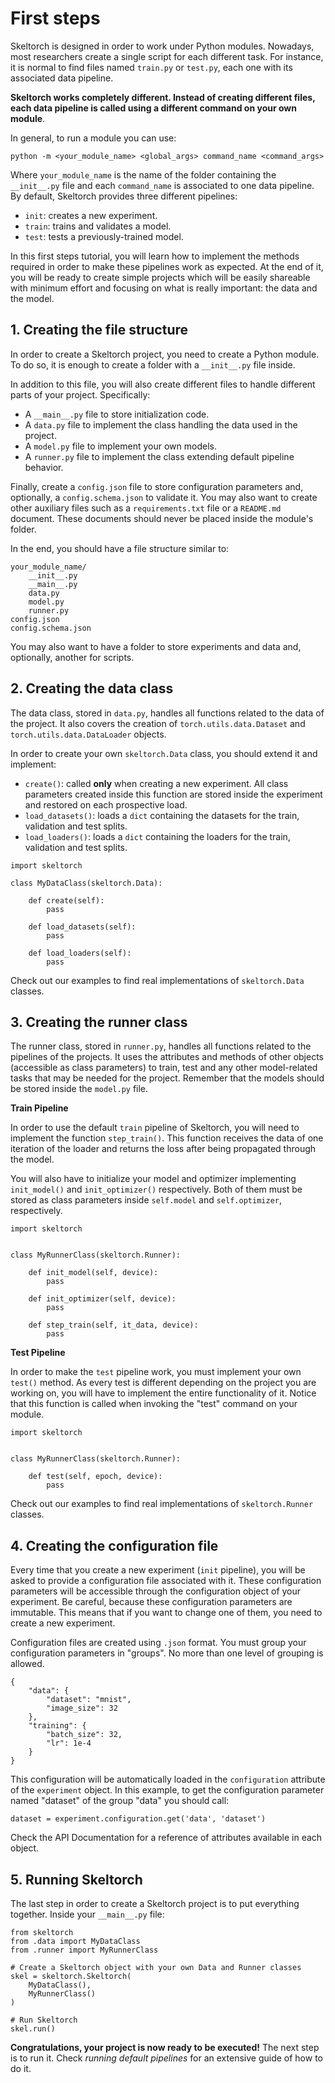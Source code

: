 # First steps
Skeltorch is designed in order to work under Python modules. Nowadays, most researchers create a single script for each
different task. For instance, it is normal to find files named ``train.py`` or ``test.py``, each one with its associated
data pipeline.

**Skeltorch works completely different. Instead of creating different files, each data pipeline is called using a 
different command on your own module**.

In general, to run a module you can use:

```
python -m <your_module_name> <global_args> command_name <command_args>
```

Where ``your_module_name`` is the name of the folder containing the ``__init__.py`` file and each ``command_name`` is 
associated to one data pipeline. By default, Skeltorch provides three different pipelines:

- ``init``: creates a new experiment.
- ``train``: trains and validates a model.
- ``test``: tests a previously-trained model.

In this first steps tutorial, you will learn how to implement the methods required in order to make these pipelines work
as expected. At the end of it, you will be ready to create simple projects which will be easily shareable with minimum
effort and focusing on what is really important: the data and the model. 

## 1. Creating the file structure
In order to create a Skeltorch project, you need to create a Python module. To do so, it is enough to create a folder 
with a ``__init__.py`` file inside.

In addition to this file, you will also create different files to handle different parts of your project. Specifically:

- A ``__main__.py`` file to store initialization code.
- A ``data.py`` file to implement the class handling the data used in the project.
- A ``model.py`` file to implement your own models.
- A ``runner.py`` file to implement the class extending default pipeline behavior.

Finally, create a ``config.json`` file to store configuration parameters and, optionally, a ``config.schema.json`` to 
validate it. You may also want to create other auxiliary files such as a ``requirements.txt`` file or a ``README.md`` 
document. These documents should never be placed inside the module's folder.

In the end, you should have a file structure similar to:

```
your_module_name/
    __init__.py
    __main__.py
    data.py
    model.py
    runner.py
config.json
config.schema.json
```

You may also want to have a folder to store experiments and data and, optionally, another for scripts.

## 2. Creating the data class
The data class, stored in ``data.py``, handles all functions related to the data of the project. It also covers the 
creation of ``torch.utils.data.Dataset`` and ``torch.utils.data.DataLoader`` objects.

In order to create your own `skeltorch.Data` class, you should extend it and implement:

- ``create()``: called **only** when creating a new experiment. All class parameters created inside this function are
stored inside the experiment and restored on each prospective load.
- ``load_datasets()``: loads a ``dict`` containing the datasets for the train, validation and test splits.
- ``load_loaders()``: loads a ``dict`` containing the loaders for the train, validation and test splits.

```
import skeltorch

class MyDataClass(skeltorch.Data):
    
    def create(self):
        pass

    def load_datasets(self):
        pass

    def load_loaders(self):
        pass
```

Check out our examples to find real implementations of ``skeltorch.Data`` classes.

## 3. Creating the runner class
The runner class, stored in ``runner.py``, handles all functions related to the pipelines of the projects. It uses the
attributes and methods of other objects (accessible as class parameters) to train, test and any other model-related 
tasks that may be needed for the project. Remember that the models should be stored inside the ``model.py`` file.

**Train Pipeline**

In order to use the default ``train`` pipeline of Skeltorch, you will need to implement the function ``step_train()``.
This function receives the data of one iteration of the loader and returns the loss after being propagated through the
model.

You will also have to initialize your model and optimizer implementing ``init_model()`` and ``init_optimizer()``
respectively. Both of them must be stored as class parameters inside ``self.model`` and ``self.optimizer``, 
respectively.

```
import skeltorch


class MyRunnerClass(skeltorch.Runner):
    
    def init_model(self, device):
        pass

    def init_optimizer(self, device):
        pass

    def step_train(self, it_data, device):
        pass
```

**Test Pipeline**

In order to make the ``test`` pipeline work, you must implement your own ``test()`` method. As every test is different
depending on the project you are working on, you will have to implement the entire functionality of it. Notice that
this function is called when invoking the "test" command on your module.

```
import skeltorch


class MyRunnerClass(skeltorch.Runner):
    
    def test(self, epoch, device):
        pass
```

Check out our examples to find real implementations of ``skeltorch.Runner`` classes.

## 4. Creating the configuration file

Every time that you create a new experiment (``init`` pipeline), you will be asked to provide a configuration file 
associated with it. These configuration parameters will be accessible through the configuration object of your 
experiment. Be careful, because these configuration parameters are immutable. This means that if you want to change one 
of them, you need to create a new experiment.

Configuration files are created using ``.json`` format. You must group your configuration parameters in "groups". No 
more than one level of grouping is allowed. 

```
{
    "data": {
        "dataset": "mnist",
        "image_size": 32
    },
    "training": {
        "batch_size": 32,
        "lr": 1e-4
    }
}
```

This configuration will be automatically loaded in the ``configuration`` attribute of the ``experiment`` object. In this 
example, to get the configuration parameter named "dataset" of the group "data" you should call:

```
dataset = experiment.configuration.get('data', 'dataset')
```

Check the API Documentation for a reference of attributes available in each object.

## 5. Running Skeltorch
The last step in order to create a Skeltorch project is to put everything together. Inside your ``__main__.py`` file:

```
from skeltorch
from .data import MyDataClass
from .runner import MyRunnerClass

# Create a Skeltorch object with your own Data and Runner classes
skel = skeltorch.Skeltorch(
    MyDataClass(),
    MyRunnerClass()
)

# Run Skeltorch
skel.run()
```

**Congratulations, your project is now ready to be executed!** The next step is to run it. Check *running default 
pipelines* for an extensive guide of how to do it.